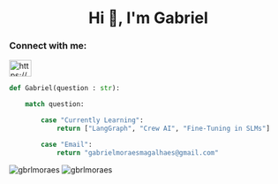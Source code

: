 <h1 align="center">Hi 🤖, I'm Gabriel</h1>

<h3 align="left">Connect with me:</h3>
<p align="left">
  <a href="https://www.linkedin.com/in/gabrielmoraesmagalhaes/" target="blank"><img align="center" src="https://raw.githubusercontent.com/rahuldkjain/github-profile-readme-generator/master/src/images/icons/Social/linked-in-alt.svg" alt="https://www.linkedin.com/in/gabrielmoraesmagalhaes/" height="30" width="40" /></a>
</p>

```python
def Gabriel(question : str):

    match question:

        case "Currently Learning":
            return ["LangGraph", "Crew AI", "Fine-Tuning in SLMs"]

        case "Email":
            return "gabrielmoraesmagalhaes@gmail.com"
```
<p align="left"> 
  <img src="https://github-readme-stats.vercel.app/api?username=gbrlmoraes&show_icons=true&theme=dracula" alt="gbrlmoraes"/>
  <img src="https://github-readme-stats.vercel.app/api/top-langs?username=gbrlmoraes&show_icons=true&locale=en&layout=compact" alt="gbrlmoraes"/>
</p>

